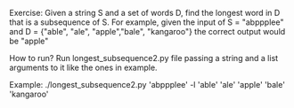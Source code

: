 Exercise: 
Given a string S and a set of words D, find the longest word in D that is a subsequence of S. 
For example, given the input of S = "abppplee" and D = {"able", "ale", "apple","bale", "kangaroo"} the correct output would be "apple"

How to run? 
Run longest_subsequence2.py file passing a string and a list arguments to it like the ones in example.

Example: 
./longest_subsequence2.py 'abppplee' -l 'able' 'ale' 'apple' 'bale' 'kangaroo'
